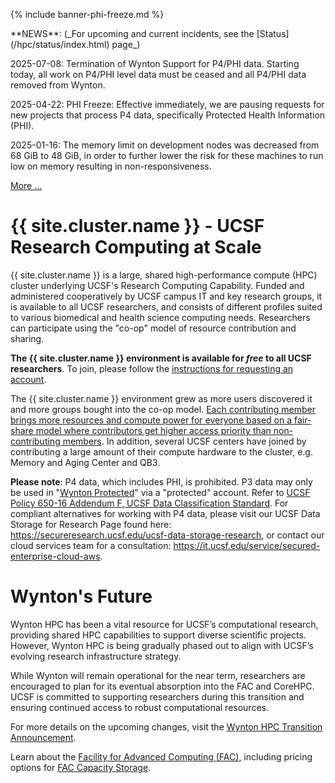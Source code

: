{% include banner-phi-freeze.md %}

<div class="alert alert-info" role="alert" markdown="1">
**NEWS**: (_For upcoming and current incidents, see the
[Status](/hpc/status/index.html) page_)

2025-07-08: Termination of Wynton Support for P4/PHI data. Starting today, all work on P4/PHI level data must be ceased and all P4/PHI data removed from Wynton.

2025-04-22: PHI Freeze: Effective immediately, we are pausing requests for new projects that process P4 data, specifically Protected Health Information (PHI).

2025-01-16: The memory limit on development nodes was decreased from 68 GiB to 48 GiB, in order to further lower the risk for these machines to run low on memory resulting in non-responsiveness.

[More ...](/hpc/about/news.html)
</div>


# {{ site.cluster.name }} - UCSF Research Computing at Scale

{{ site.cluster.name }} is a large, shared high-performance compute (HPC) cluster underlying UCSF's Research Computing Capability. Funded and administered cooperatively by UCSF campus IT and key research groups, it is available to all UCSF researchers, and consists of different profiles suited to various biomedical and health science computing needs.  Researchers can participate using the "co-op" model of resource contribution and sharing.

**The {{ site.cluster.name }} environment is available for _free_ to all UCSF researchers**.  To join, please follow the [instructions for requesting an account](/hpc/about/join.html).

The {{ site.cluster.name }} environment grew as more users discovered it and more groups bought into the co-op model.  [Each contributing member brings more resources and compute power for everyone based on a fair-share model where contributors get higher access priority than non-contributing members](/hpc/about/shares.html).  In addition, several UCSF centers have joined by contributing a large amount of their compute hardware to the cluster, e.g. Memory and Aging Center and QB3.

**Please note**: P4 data, which includes PHI, is prohibited.  P3 data may only be used in "[Wynton Protected]" via a "protected" account. Refer to [UCSF Policy 650-16 Addendum F, UCSF Data Classification Standard](https://it.ucsf.edu/standard-guideline/ucsf-policy-650-16-addendum-f-ucsf-data-classification-standard). For compliant alternatives for working with P4 data, please visit our UCSF Data Storage for Research Page found here: https://secureresearch.ucsf.edu/ucsf-data-storage-research, or contact our cloud services team for a consultation: https://it.ucsf.edu/service/secured-enterprise-cloud-aws.


# Wynton's Future

Wynton HPC has been a vital resource for UCSF’s computational research, providing shared HPC capabilities to support diverse scientific projects. However, Wynton HPC is being gradually phased out to align with UCSF’s evolving research infrastructure strategy.

While Wynton will remain operational for the near term, researchers are encouraged to plan for its eventual absorption into the FAC and CoreHPC. UCSF is committed to supporting researchers during this transition and ensuring continued access to robust computational resources.

For more details on the upcoming changes, visit the [Wynton HPC Transition Announcement](https://ars.ucsf.edu/news/announcement-wynton-hpc-transition).

Learn about the [Facility for Advanced Computing (FAC)](https://it.ucsf.edu/service/facility-advanced-computing-fac), including pricing options for [FAC Capacity Storage](https://it.ucsf.edu/how-to/fac-capacity-storage).

[UCSF Privacy Office]: https://hipaa.ucsf.edu/
[Wynton Protected]: /hpc/about/wynton-protected.html
[Rocky 8]: /hpc/software/rocky-8-linux.html
